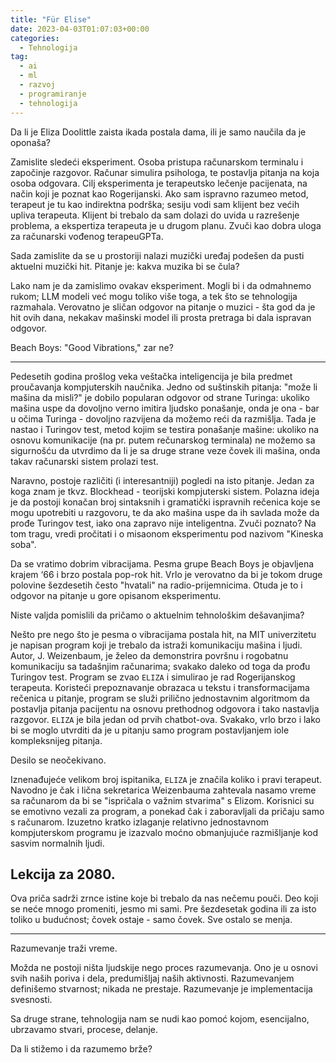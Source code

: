 ```yaml
---
title: "Für Elise"
date: 2023-04-03T01:07:03+00:00
categories:
  - Tehnologija
tag:
  - ai
  - ml
  - razvoj
  - programiranje
  - tehnologija
---
```


Da li je Eliza Doolittle zaista ikada postala dama, ili je samo naučila da je oponaša?

<!--more-->

Zamislite sledeći eksperiment. Osoba pristupa računarskom terminalu i započinje razgovor. Računar simulira psihologa, te postavlja pitanja na koja osoba odgovara. Cilj eksperimenta je terapeutsko lečenje pacijenata, na način koji je poznat kao Rogerijanski. Ako sam ispravno razumeo metod, terapeut je tu kao indirektna podrška; sesiju vodi sam klijent bez većih upliva terapeuta. Klijent bi trebalo da sam dolazi do uvida u razrešenje problema, a ekspertiza terapeuta je u drugom planu. Zvuči kao dobra uloga za računarski vođenog terapeuGPTa.

Sada zamislite da se u prostoriji nalazi muzički uređaj podešen da pusti aktuelni muzički hit. Pitanje je: kakva muzika bi se čula?

Lako nam je da zamislimo ovakav eksperiment. Mogli bi i da odmahnemo rukom; LLM modeli već mogu toliko više toga, a tek što se tehnologija razmahala. Verovatno je sličan odgovor na pitanje o muzici - šta god da je hit ovih dana, nekakav mašinski model ili prosta pretraga bi dala ispravan odgovor.

Beach Boys: "Good Vibrations," zar ne?

---- 

Pedesetih godina prošlog veka veštačka inteligencija je bila predmet proučavanja kompjuterskih naučnika. Jedno od suštinskih pitanja: "može li mašina da misli?" je dobilo popularan odgovor od strane Turinga: ukoliko mašina uspe da dovoljno verno imitira ljudsko ponašanje, onda je ona - bar u očima Turinga - dovoljno razvijena da možemo reći da razmišlja. Tada je nastao i Turingov test, metod kojim se testira ponašanje mašine: ukoliko na osnovu komunikacije (na pr. putem rečunarskog terminala) ne možemo sa sigurnošću da utvrdimo da li je sa druge strane veze čovek ili mašina, onda takav računarski sistem prolazi test.

Naravno, postoje različiti (i interesantniji) pogledi na isto pitanje. Jedan za koga znam je tkvz. Blockhead - teorijski kompjuterski sistem. Polazna ideja je da postoji konačan broj sintaksnih i gramatički ispravnih rečenica koje se mogu upotrebiti u razgovoru, te da ako mašina uspe da ih savlada može da prođe Turingov test, iako ona zapravo nije inteligentna. Zvuči poznato? Na tom tragu, vredi pročitati i o misaonom eksperimentu pod nazivom "Kineska soba".

Da se vratimo dobrim vibracijama. Pesma grupe Beach Boys je objavljena krajem ‘66 i brzo postala pop-rok hit. Vrlo je verovatno da bi je tokom druge polovine šezdesetih često "hvatali" na radio-prijemnicima. Otuda je to i odgovor na pitanje u gore opisanom eksperimentu.

Niste valjda pomislili da pričamo o aktuelnim tehnološkim dešavanjima?

Nešto pre nego što je pesma o vibracijama postala hit, na MIT univerzitetu je napisan program koji je trebalo da istraži komunikaciju mašina i ljudi. Autor, J. Weizenbaum, je želeo da demonstrira površnu i rogobatnu komunikaciju sa tadašnjim računarima; svakako daleko od toga da prođu Turingov test. Program se zvao `ELIZA` i simulirao je rad Rogerijanskog terapeuta. Koristeći prepoznavanje obrazaca u tekstu i transformacijama rečenica u pitanje, program se služi prilično jednostavnim algoritmom da postavlja pitanja pacijentu na osnovu prethodnog odgovora i tako nastavlja razgovor. `ELIZA` je bila jedan od prvih chatbot-ova. Svakako, vrlo brzo i lako bi se moglo utvrditi da je u pitanju samo program postavljanjem iole kompleksnijeg pitanja.

Desilo se neočekivano.

Iznenađujeće velikom broj ispitanika, `ELIZA` je značila koliko i pravi terapeut. Navodno je čak i lična sekretarica Weizenbauma zahtevala nasamo vreme sa računarom da bi se "ispričala o važnim stvarima" s Elizom. Korisnici su se emotivno vezali za program, a ponekad čak i zaboravljali da pričaju samo s računarom. Izuzetno kratko izlaganje relativno jednostavnom kompjuterskom programu je izazvalo moćno obmanjujuće razmišljanje kod sasvim normalnih ljudi.

## Lekcija za 2080.

Ova priča sadrži zrnce istine koje bi trebalo da nas nečemu pouči. Deo koji se neće mnogo promeniti, jesmo mi sami. Pre šezdesetak godina ili za isto toliko u budućnost; čovek ostaje - samo čovek. Sve ostalo se menja.

----

Razumevanje traži vreme.

Možda ne postoji ništa ljudskije nego proces razumevanja. Ono je u osnovi svih naših poriva i dela, predumišljaj naših aktivnosti. Razumevanjem definišemo stvarnost; nikada ne prestaje. Razumevanje je implementacija svesnosti.

Sa druge strane, tehnologija nam se nudi kao pomoć kojom, esencijalno, ubrzavamo stvari, procese, delanje.

Da li stižemo i da razumemo brže?